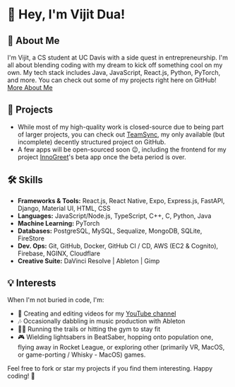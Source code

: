 # 👋 Hey, I'm Vijit Dua!

## 🚀 About Me

I'm Vijit, a CS student at UC Davis with a side quest in entrepreneurship. I'm all about blending coding with my dream to kick off something cool on my own. My tech stack includes Java, JavaScript, React.js, Python, PyTorch, and more. You can check out some of my projects right here on GitHub! [More About Me](https://vijitdua.com/)


## 📩 Projects

- While most of my high-quality work is closed-source due to being part of larger projects, you can check out [TeamSync](https://github.com/vijitdua/TeamSync/), my only available (but incomplete) decently structured project on GitHub.
- A few apps will be open-sourced soon 😉, including the frontend for my project [InnoGreet](https://innogreet.com/)'s beta app once the beta period is over.

## 🛠️ Skills

- **Frameworks & Tools:** React.js, React Native, Expo, Express.js, FastAPI, Django, Material UI, HTML, CSS
- **Languages:** JavaScript/Node.js, TypeScript, C++, C, Python, Java
- **Machine Learning:** PyTorch
- **Databases:** PostgreSQL, MySQL, Sequalize, MongoDB, SQLite, FireStore
- **Dev. Ops:** Git, GitHub, Docker, GitHub CI / CD,  AWS (EC2 & Cognito), Firebase, NGINX, Cloudflare
- **Creative Suite:** DaVinci Resolve | Ableton | Gimp

## 💡 Interests

When I'm not buried in code, I'm:
- 🎥 Creating and editing videos for my [YouTube channel](https://youtube.com/@vijitdua)
- 🎶 Occasionally dabbling in music production with Ableton
- 🏃‍♂️ Running the trails or hitting the gym to stay fit
- 🎮 Wielding lightsabers in BeatSaber, hopping onto population one, flying away in Rocket League, or exploring other (primarily VR, MacOS, or game-porting / Whisky - MacOS) games.

Feel free to fork or star my projects if you find them interesting. Happy coding! 🌟
